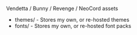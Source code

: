 Vendetta / Bunny / Revenge / NeoCord assets

* themes/ - Stores my own, or re-hosted themes
* fonts/ - Stores my own, or re-hosted font packs
